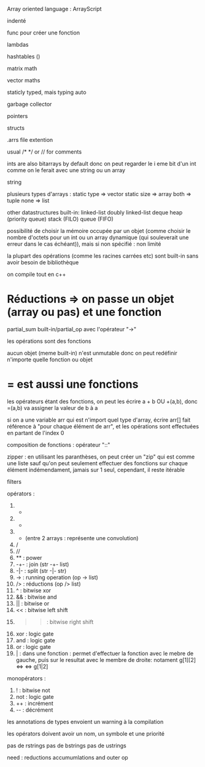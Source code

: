 Array oriented language : ArrayScript

indenté

func pour créer une fonction

lambdas

hashtables ()

matrix math

vector maths

staticly typed, mais typing auto

garbage collector

pointers

structs

.arrs file extention

usual /*  */ or // for comments

ints are also bitarrays by default donc on peut regarder le i eme bit d'un int comme on le ferait avec une string ou un array

string

plusieurs types d'arrays :
    static type => vector
    static size => array
    both => tuple
    none => list

other datastructures built-in:
    linked-list
    doubly linked-list
    deque
    heap (priority queue)
    stack (FILO)
    queue (FIFO)

possibilité de choisir la mémoire occupée par un objet (comme choisir le nombre d'octets pour un int ou un array dynamique (qui souleverait une erreur dans le cas échéant)), mais si non spécifié : non limité

la plupart des opérations (comme les racines carrées etc) sont built-in sans avoir besoin de bibliothèque

on compile tout en c++

# Réductions => on passe un objet (array ou pas) et une fonction

partial_sum built-in/partial_op avec l'opérateur "->"



les opérations sont des fonctions

aucun objet (meme built-in) n'est unmutable donc on peut redéfinir n'importe quelle fonction ou objet

# = est aussi une fonctions

les opérateurs étant des fonctions, on peut les écrire a + b OU +(a,b), donc =(a,b) va assigner la valeur de b à a

si on a une variable arr qui est n'import quel type d'array, écrire arr[] fait référence à "pour chaque élément de arr", et les opérations sont effectuées en partant de l'index 0

composition de fonctions : opérateur "::"

zipper : en utilisant les paranthèses, on peut créer un "zip" qui est comme une liste sauf qu'on peut seulement effectuer des fonctions sur chaque élément indémendament, jamais sur 1 seul, cependant, il reste itérable

filters

opérators :
1. +
2. -
3. * (entre 2 arrays : représente une convolution)
4. /
5. //
6. ** : power
7. -+- : join (str -+- list)
8. -|- : split (str -|- str)
9. -> : running operation (op -> list)
10. /> : réductions (op /> list)
11. ^ : bitwise xor
12. && : bitwise and
13. || : bitwise or
14. << : bitwise left shift
15. >> : bitwise right shift
16. xor : logic gate
17. and : logic gate
18. or : logic gate
19. | : dans une fonction : permet d'effectuer la fonction avec le mebre de gauche, puis sur le resultat avec le membre de droite: notament g[1][2] <=> []([](g,1),2) <=> g[1|2]

monopérators :
1. ! : bitwise not
2. not : logic gate
3. ++ : incrément
4. -- : décrément

les annotations de types envoient un warning à la compilation

les opérators doivent avoir un nom, un symbole et une priorité


pas de rstrings
pas de bstrings
pas de ustrings


need :
reductions accumumlations and outer op